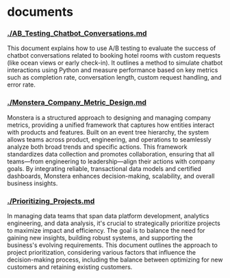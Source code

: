# documents

### [./AB_Testing_Chatbot_Conversations.md](./AB_Testing_Chatbot_Conversations.md)

This document explains how to use A/B testing to evaluate the success of chatbot conversations related to booking hotel rooms with custom requests (like ocean views or early check-in). It outlines a method to simulate chatbot interactions using Python and measure performance based on key metrics such as completion rate, conversation length, custom request handling, and error rate.

### [./Monstera_Company_Metric_Design.md](./Monstera_Company_Metric_Design.md)

Monstera is a structured approach to designing and managing company metrics, providing a unified framework that captures how entities interact with products and features. Built on an event tree hierarchy, the system allows teams across product, engineering, and operations to seamlessly analyze both broad trends and specific actions. This framework standardizes data collection and promotes collaboration, ensuring that all teams—from engineering to leadership—align their actions with company goals. By integrating reliable, transactional data models and certified dashboards, Monstera enhances decision-making, scalability, and overall business insights.

### [./Prioritizing_Projects.md](./Prioritizing_Projects.md)

In managing data teams that span data platform development, analytics engineering, and data analysis, it's crucial to strategically prioritize projects to maximize impact and efficiency. The goal is to balance the need for gaining new insights, building robust systems, and supporting the business's evolving requirements. This document outlines the approach to project prioritization, considering various factors that influence the decision-making process, including the balance between optimizing for new customers and retaining existing customers.
